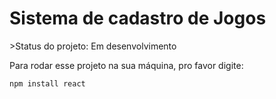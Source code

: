 <h1> Sistema de cadastro de Jogos</h1>
>Status do projeto: Em desenvolvimento

Para rodar esse projeto na sua máquina, pro favor digite:

```
npm install react
```

